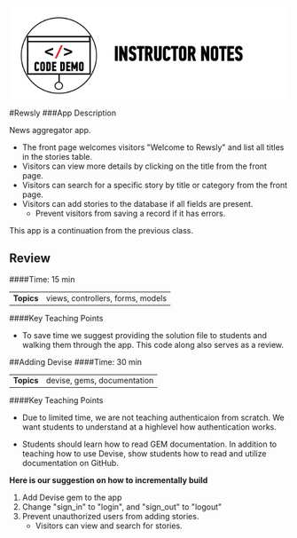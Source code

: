 ![Code Demo Notes](../assets/ICL_icons/instr_code_demo.png)

#Rewsly
###App Description


News aggregator app.

*	The front page welcomes visitors "Welcome to Rewsly" and list all titles in the stories table.
*	Visitors can view more details by clicking on the title from the front page.
*	Visitors can search for a specific story by title or category from the front page.
*	Visitors can add stories to the database if all fields are present.
	*	Prevent visitors from saving a record if it has errors.


This app is a continuation from the previous class.


## Review
####Time: 15 min

| | |
| ------------- |:-------------|
| __Topics__ |views, controllers, forms, models|


####Key Teaching Points

*	To save time we suggest providing the solution file to students and walking them through the app. This code along also serves as a review.



##Adding Devise
####Time: 30 min

| | |
| ------------- |:-------------|
| __Topics__ |devise, gems, documentation|


####Key Teaching Points

*	Due to limited time, we are not teaching authenticaion from scratch. We want students to understand at a highlevel how authentication works.


*	Students should learn how to read GEM documentation. In addition to teaching how to use Devise, show students how to read and utilize documentation on GitHub.


__Here is our suggestion on how to incrementally build__

1.	Add Devise gem to the app
2.	Change "sign_in" to "login", and "sign_out" to "logout"
3.	Prevent unauthorized users from adding stories.
	*	Visitors can view and search for stories.





